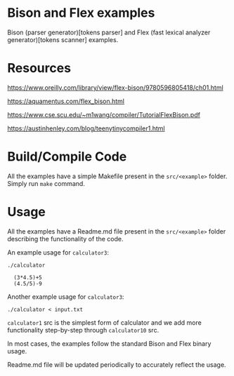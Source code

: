 # Bison and Flex examples

Bison (parser generator)[tokens parser] and Flex (fast lexical analyzer generator)[tokens scanner]  examples.

# Resources

https://www.oreilly.com/library/view/flex-bison/9780596805418/ch01.html

https://aquamentus.com/flex_bison.html

https://www.cse.scu.edu/~m1wang/compiler/TutorialFlexBison.pdf

https://austinhenley.com/blog/teenytinycompiler1.html

# Build/Compile Code

All the examples have a simple Makefile present in the `src/<example>` folder. Simply run `make` command.

# Usage

All the examples have a Readme.md file present in the `src/<example>` folder describing the functionality of the code.

An example usage for `calculator3`:

`./calculator`
```
  (3*4.5)+5
  (4.5/5)-9
```

Another example usage for `calculator3`: 

`./calculator < input.txt`

`calculator1` src is the simplest form of calculator and we add more functionality step-by-step through `calculator10` src.

In most cases, the examples follow the standard Bison and Flex binary usage. 

Readme.md file will be updated periodically to accurately reflect the usage.
